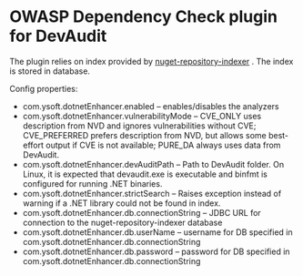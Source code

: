 # OWASP Dependency Check plugin for DevAudit

The plugin relies on index provided by [nuget-repository-indexer](https://github.com/ysoftdevs/nuget-repository-indexer) . The index is stored in database.

Config properties:

* com.ysoft.dotnetEnhancer.enabled – enables/disables the analyzers
* com.ysoft.dotnetEnhancer.vulnerabilityMode – CVE_ONLY uses description from NVD and ignores vulnerabilities without CVE; CVE_PREFERRED prefers description from NVD, but allows some best-effort output if CVE is not available; PURE_DA always uses data from DevAudit.
* com.ysoft.dotnetEnhancer.devAuditPath – Path to DevAudit folder. On Linux, it is expected that devaudit.exe is executable and binfmt is configured for running .NET binaries.
* com.ysoft.dotnetEnhancer.strictSearch – Raises exception instead of warning if a .NET library could not be found in index.
* com.ysoft.dotnetEnhancer.db.connectionString – JDBC URL for connection to the nuget-repository-indexer database
* com.ysoft.dotnetEnhancer.db.userName – username for DB specified in com.ysoft.dotnetEnhancer.db.connectionString
* com.ysoft.dotnetEnhancer.db.password – password for DB specified in com.ysoft.dotnetEnhancer.db.connectionString
